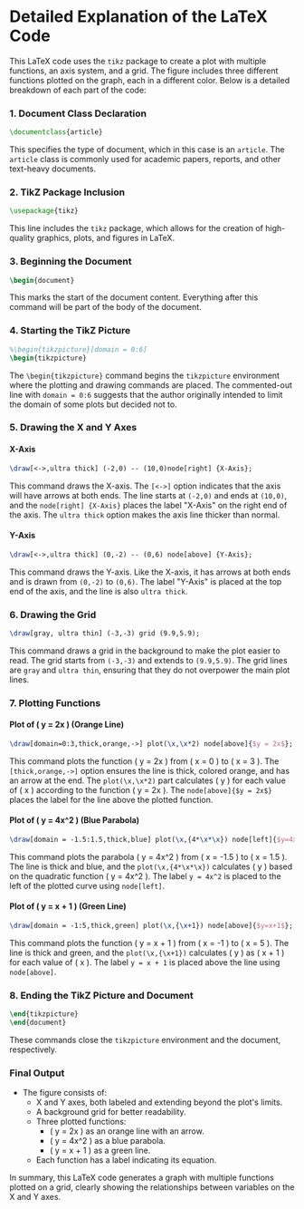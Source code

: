 <!--```markdown-->
# Detailed Explanation of the LaTeX Code

This LaTeX code uses the `tikz` package to create a plot with multiple functions, an axis system, and a grid. The figure includes three different functions plotted on the graph, each in a different color. Below is a detailed breakdown of each part of the code:

### 1. Document Class Declaration

```latex
\documentclass{article}
```
This specifies the type of document, which in this case is an `article`. The `article` class is commonly used for academic papers, reports, and other text-heavy documents.

### 2. TikZ Package Inclusion

```latex
\usepackage{tikz}
```
This line includes the `tikz` package, which allows for the creation of high-quality graphics, plots, and figures in LaTeX.

### 3. Beginning the Document

```latex
\begin{document}
```
This marks the start of the document content. Everything after this command will be part of the body of the document.

### 4. Starting the TikZ Picture

```latex
%\begin{tikzpicture}[domain = 0:6]
\begin{tikzpicture}
```
The `\begin{tikzpicture}` command begins the `tikzpicture` environment where the plotting and drawing commands are placed. The commented-out line with `domain = 0:6` suggests that the author originally intended to limit the domain of some plots but decided not to.

### 5. Drawing the X and Y Axes

#### X-Axis

```latex
\draw[<->,ultra thick] (-2,0) -- (10,0)node[right] {X-Axis};
```
This command draws the X-axis. The `[<->]` option indicates that the axis will have arrows at both ends. The line starts at `(-2,0)` and ends at `(10,0)`, and the `node[right] {X-Axis}` places the label "X-Axis" on the right end of the axis. The `ultra thick` option makes the axis line thicker than normal.

#### Y-Axis

```latex
\draw[<->,ultra thick] (0,-2) -- (0,6) node[above] {Y-Axis};
```
This command draws the Y-axis. Like the X-axis, it has arrows at both ends and is drawn from `(0,-2)` to `(0,6)`. The label "Y-Axis" is placed at the top end of the axis, and the line is also `ultra thick`.

### 6. Drawing the Grid

```latex
\draw[gray, ultra thin] (-3,-3) grid (9.9,5.9);
```
This command draws a grid in the background to make the plot easier to read. The grid starts from `(-3,-3)` and extends to `(9.9,5.9)`. The grid lines are `gray` and `ultra thin`, ensuring that they do not overpower the main plot lines.

### 7. Plotting Functions

#### Plot of \( y = 2x \) (Orange Line)

```latex
\draw[domain=0:3,thick,orange,->] plot(\x,\x*2) node[above]{$y = 2x$};
```
This command plots the function \( y = 2x \) from \( x = 0 \) to \( x = 3 \). The `[thick,orange,->]` option ensures the line is thick, colored orange, and has an arrow at the end. The `plot(\x,\x*2)` part calculates \( y \) for each value of \( x \) according to the function \( y = 2x \). The `node[above]{$y = 2x$}` places the label for the line above the plotted function.

#### Plot of \( y = 4x^2 \) (Blue Parabola)

```latex
\draw[domain = -1.5:1.5,thick,blue] plot(\x,{4*\x*\x}) node[left]{$y=4x^2$};
```
This command plots the parabola \( y = 4x^2 \) from \( x = -1.5 \) to \( x = 1.5 \). The line is thick and blue, and the `plot(\x,{4*\x*\x})` calculates \( y \) based on the quadratic function \( y = 4x^2 \). The label `y = 4x^2` is placed to the left of the plotted curve using `node[left]`.

#### Plot of \( y = x + 1 \) (Green Line)

```latex
\draw[domain = -1:5,thick,green] plot(\x,{\x+1}) node[above]{$y=x+1$};
```
This command plots the function \( y = x + 1 \) from \( x = -1 \) to \( x = 5 \). The line is thick and green, and the `plot(\x,{\x+1})` calculates \( y \) as \( x + 1 \) for each value of \( x \). The label `y = x + 1` is placed above the line using `node[above]`.

### 8. Ending the TikZ Picture and Document

```latex
\end{tikzpicture}
\end{document}
```
These commands close the `tikzpicture` environment and the document, respectively.

### Final Output
- The figure consists of:
  - X and Y axes, both labeled and extending beyond the plot's limits.
  - A background grid for better readability.
  - Three plotted functions:
    - \( y = 2x \) as an orange line with an arrow.
    - \( y = 4x^2 \) as a blue parabola.
    - \( y = x + 1 \) as a green line.
  - Each function has a label indicating its equation.

In summary, this LaTeX code generates a graph with multiple functions plotted on a grid, clearly showing the relationships between variables on the X and Y axes.